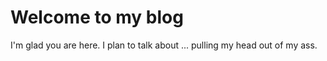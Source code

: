 # Welcome to my blog

I'm glad you are here. I plan to talk about ... pulling my head out of my ass.
